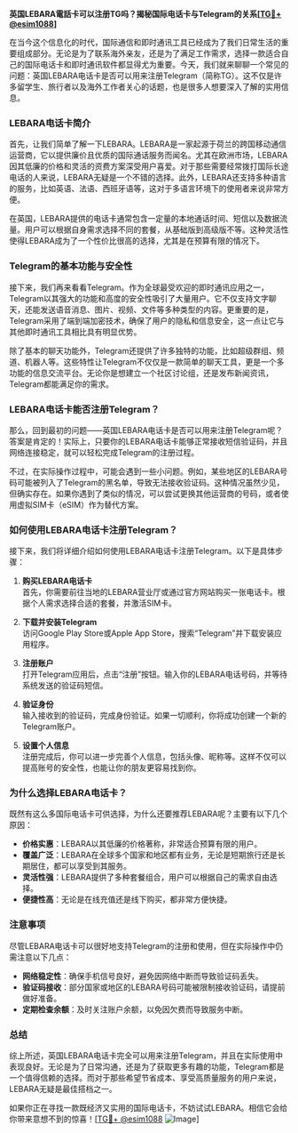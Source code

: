 **英国LEBARA電話卡可以注册TG吗？揭秘国际电话卡与Telegram的关系[[TG💪+ @esim1088](https://t.me/s/esim1088)]**

在当今这个信息化的时代，国际通信和即时通讯工具已经成为了我们日常生活的重要组成部分。无论是为了联系海外亲友，还是为了满足工作需求，选择一款适合自己的国际电话卡和即时通讯软件都显得尤为重要。今天，我们就来聊聊一个常见的问题：英国LEBARA电话卡是否可以用来注册Telegram（简称TG）。这不仅是许多留学生、旅行者以及海外工作者关心的话题，也是很多人想要深入了解的实用信息。

### **LEBARA电话卡简介**

首先，让我们简单了解一下LEBARA。LEBARA是一家起源于荷兰的跨国移动通信运营商，它以提供廉价且优质的国际通话服务而闻名。尤其在欧洲市场，LEBARA因其低廉的价格和灵活的资费方案深受用户喜爱。对于那些需要经常拨打国际长途电话的人来说，LEBARA无疑是一个不错的选择。此外，LEBARA还支持多种语言的服务，比如英语、法语、西班牙语等，这对于多语言环境下的使用者来说非常方便。

在英国，LEBARA提供的电话卡通常包含一定量的本地通话时间、短信以及数据流量。用户可以根据自身需求选择不同的套餐，从基础版到高级版不等。这种灵活性使得LEBARA成为了一个性价比很高的选择，尤其是在预算有限的情况下。

### **Telegram的基本功能与安全性**

接下来，我们再来看看Telegram。作为全球最受欢迎的即时通讯应用之一，Telegram以其强大的功能和高度的安全性吸引了大量用户。它不仅支持文字聊天，还能发送语音消息、图片、视频、文件等多种类型的内容。更重要的是，Telegram采用了端到端加密技术，确保了用户的隐私和信息安全，这一点让它与其他即时通讯工具相比具有明显优势。

除了基本的聊天功能外，Telegram还提供了许多独特的功能，比如超级群组、频道、机器人等。这些特性让Telegram不仅仅是一款简单的聊天工具，更是一个多功能的信息交流平台。无论你是想建立一个社区讨论组，还是发布新闻资讯，Telegram都能满足你的需求。

### **LEBARA电话卡能否注册Telegram？**

那么，回到最初的问题——英国LEBARA电话卡是否可以用来注册Telegram呢？答案是肯定的！实际上，只要你的LEBARA电话卡能够正常接收短信验证码，并且网络连接稳定，就可以轻松完成Telegram的注册过程。

不过，在实际操作过程中，可能会遇到一些小问题。例如，某些地区的LEBARA号码可能被列入了Telegram的黑名单，导致无法接收验证码。这种情况虽然少见，但确实存在。如果你遇到了类似的情况，可以尝试更换其他运营商的号码，或者使用虚拟SIM卡（eSIM）作为替代方案。

### **如何使用LEBARA电话卡注册Telegram？**

接下来，我们将详细介绍如何使用LEBARA电话卡注册Telegram。以下是具体步骤：

1. **购买LEBARA电话卡**  
   首先，你需要前往当地的LEBARA营业厅或通过官方网站购买一张电话卡。根据个人需求选择合适的套餐，并激活SIM卡。

2. **下载并安装Telegram**  
   访问Google Play Store或Apple App Store，搜索“Telegram”并下载安装应用程序。

3. **注册账户**  
   打开Telegram应用后，点击“注册”按钮。输入你的LEBARA电话号码，并等待系统发送的验证码短信。

4. **验证身份**  
   输入接收到的验证码，完成身份验证。如果一切顺利，你将成功创建一个新的Telegram账户。

5. **设置个人信息**  
   注册完成后，你可以进一步完善个人信息，包括头像、昵称等。这样不仅可以提高账号的安全性，也能让你的朋友更容易找到你。

### **为什么选择LEBARA电话卡？**

既然有这么多国际电话卡可供选择，为什么还要推荐LEBARA呢？主要有以下几个原因：

- **价格实惠**：LEBARA以其低廉的价格著称，非常适合预算有限的用户。
- **覆盖广泛**：LEBARA在全球多个国家和地区都有业务，无论是短期旅行还是长期居住，都可以享受到其服务。
- **灵活性强**：LEBARA提供了多种套餐组合，用户可以根据自己的需求自由选择。
- **便捷性高**：无论是在线充值还是线下购买，都非常方便快捷。

### **注意事项**

尽管LEBARA电话卡可以很好地支持Telegram的注册和使用，但在实际操作中仍需注意以下几点：

- **网络稳定性**：确保手机信号良好，避免因网络中断而导致验证码丢失。
- **验证码接收**：部分国家或地区的LEBARA号码可能被限制接收验证码，请提前做好准备。
- **定期检查余额**：及时关注账户余额，以免因欠费而导致服务中断。

### **总结**

综上所述，英国LEBARA电话卡完全可以用来注册Telegram，并且在实际使用中表现良好。无论是为了日常沟通，还是为了获取更多有趣的功能，Telegram都是一个值得信赖的选择。而对于那些希望节省成本、享受高质量服务的用户来说，LEBARA无疑是最佳搭档之一。

如果你正在寻找一款既经济又实用的国际电话卡，不妨试试LEBARA。相信它会给你带来意想不到的惊喜！[[TG💪+ @esim1088](https://t.me/s/esim1088) ![Image](https://i.postimg.cc/4NQfJmqS/Snipaste-2025-05-13-00-14-12.png)]
